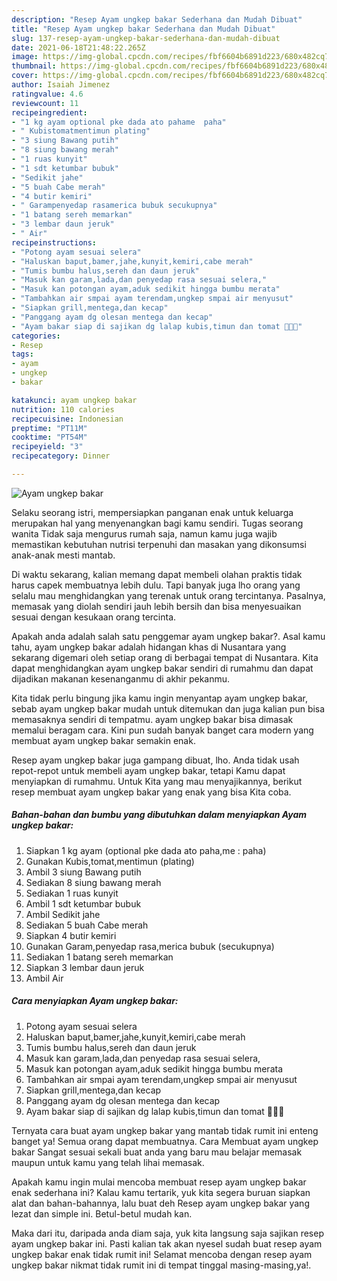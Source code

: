 ```yaml
---
description: "Resep Ayam ungkep bakar Sederhana dan Mudah Dibuat"
title: "Resep Ayam ungkep bakar Sederhana dan Mudah Dibuat"
slug: 137-resep-ayam-ungkep-bakar-sederhana-dan-mudah-dibuat
date: 2021-06-18T21:48:22.265Z
image: https://img-global.cpcdn.com/recipes/fbf6604b6891d223/680x482cq70/ayam-ungkep-bakar-foto-resep-utama.jpg
thumbnail: https://img-global.cpcdn.com/recipes/fbf6604b6891d223/680x482cq70/ayam-ungkep-bakar-foto-resep-utama.jpg
cover: https://img-global.cpcdn.com/recipes/fbf6604b6891d223/680x482cq70/ayam-ungkep-bakar-foto-resep-utama.jpg
author: Isaiah Jimenez
ratingvalue: 4.6
reviewcount: 11
recipeingredient:
- "1 kg ayam optional pke dada ato pahame  paha"
- " Kubistomatmentimun plating"
- "3 siung Bawang putih"
- "8 siung bawang merah"
- "1 ruas kunyit"
- "1 sdt ketumbar bubuk"
- "Sedikit jahe"
- "5 buah Cabe merah"
- "4 butir kemiri"
- " Garampenyedap rasamerica bubuk secukupnya"
- "1 batang sereh memarkan"
- "3 lembar daun jeruk"
- " Air"
recipeinstructions:
- "Potong ayam sesuai selera"
- "Haluskan baput,bamer,jahe,kunyit,kemiri,cabe merah"
- "Tumis bumbu halus,sereh dan daun jeruk"
- "Masuk kan garam,lada,dan penyedap rasa sesuai selera,"
- "Masuk kan potongan ayam,aduk sedikit hingga bumbu merata"
- "Tambahkan air smpai ayam terendam,ungkep smpai air menyusut"
- "Siapkan grill,mentega,dan kecap"
- "Panggang ayam dg olesan mentega dan kecap"
- "Ayam bakar siap di sajikan dg lalap kubis,timun dan tomat 🥰🥰🥰"
categories:
- Resep
tags:
- ayam
- ungkep
- bakar

katakunci: ayam ungkep bakar 
nutrition: 110 calories
recipecuisine: Indonesian
preptime: "PT11M"
cooktime: "PT54M"
recipeyield: "3"
recipecategory: Dinner

---
```



![Ayam ungkep bakar](https://img-global.cpcdn.com/recipes/fbf6604b6891d223/680x482cq70/ayam-ungkep-bakar-foto-resep-utama.jpg)

Selaku seorang istri, mempersiapkan panganan enak untuk keluarga merupakan hal yang menyenangkan bagi kamu sendiri. Tugas seorang  wanita Tidak saja mengurus rumah saja, namun kamu juga wajib memastikan kebutuhan nutrisi terpenuhi dan masakan yang dikonsumsi anak-anak mesti mantab.

Di waktu  sekarang, kalian memang dapat membeli olahan praktis tidak harus capek membuatnya lebih dulu. Tapi banyak juga lho orang yang selalu mau menghidangkan yang terenak untuk orang tercintanya. Pasalnya, memasak yang diolah sendiri jauh lebih bersih dan bisa menyesuaikan sesuai dengan kesukaan orang tercinta. 



Apakah anda adalah salah satu penggemar ayam ungkep bakar?. Asal kamu tahu, ayam ungkep bakar adalah hidangan khas di Nusantara yang sekarang digemari oleh setiap orang di berbagai tempat di Nusantara. Kita dapat menghidangkan ayam ungkep bakar sendiri di rumahmu dan dapat dijadikan makanan kesenanganmu di akhir pekanmu.

Kita tidak perlu bingung jika kamu ingin menyantap ayam ungkep bakar, sebab ayam ungkep bakar mudah untuk ditemukan dan juga kalian pun bisa memasaknya sendiri di tempatmu. ayam ungkep bakar bisa dimasak memalui beragam cara. Kini pun sudah banyak banget cara modern yang membuat ayam ungkep bakar semakin enak.

Resep ayam ungkep bakar juga gampang dibuat, lho. Anda tidak usah repot-repot untuk membeli ayam ungkep bakar, tetapi Kamu dapat menyiapkan di rumahmu. Untuk Kita yang mau menyajikannya, berikut resep membuat ayam ungkep bakar yang enak yang bisa Kita coba.

<!--inarticleads1-->

##### Bahan-bahan dan bumbu yang dibutuhkan dalam menyiapkan Ayam ungkep bakar:

1. Siapkan 1 kg ayam (optional pke dada ato paha,me : paha)
1. Gunakan  Kubis,tomat,mentimun (plating)
1. Ambil 3 siung Bawang putih
1. Sediakan 8 siung bawang merah
1. Sediakan 1 ruas kunyit
1. Ambil 1 sdt ketumbar bubuk
1. Ambil Sedikit jahe
1. Sediakan 5 buah Cabe merah
1. Siapkan 4 butir kemiri
1. Gunakan  Garam,penyedap rasa,merica bubuk (secukupnya)
1. Sediakan 1 batang sereh memarkan
1. Siapkan 3 lembar daun jeruk
1. Ambil  Air




<!--inarticleads2-->

##### Cara menyiapkan Ayam ungkep bakar:

1. Potong ayam sesuai selera
1. Haluskan baput,bamer,jahe,kunyit,kemiri,cabe merah
1. Tumis bumbu halus,sereh dan daun jeruk
1. Masuk kan garam,lada,dan penyedap rasa sesuai selera,
1. Masuk kan potongan ayam,aduk sedikit hingga bumbu merata
1. Tambahkan air smpai ayam terendam,ungkep smpai air menyusut
1. Siapkan grill,mentega,dan kecap
1. Panggang ayam dg olesan mentega dan kecap
1. Ayam bakar siap di sajikan dg lalap kubis,timun dan tomat 🥰🥰🥰




Ternyata cara buat ayam ungkep bakar yang mantab tidak rumit ini enteng banget ya! Semua orang dapat membuatnya. Cara Membuat ayam ungkep bakar Sangat sesuai sekali buat anda yang baru mau belajar memasak maupun untuk kamu yang telah lihai memasak.

Apakah kamu ingin mulai mencoba membuat resep ayam ungkep bakar enak sederhana ini? Kalau kamu tertarik, yuk kita segera buruan siapkan alat dan bahan-bahannya, lalu buat deh Resep ayam ungkep bakar yang lezat dan simple ini. Betul-betul mudah kan. 

Maka dari itu, daripada anda diam saja, yuk kita langsung saja sajikan resep ayam ungkep bakar ini. Pasti kalian tak akan nyesel sudah buat resep ayam ungkep bakar enak tidak rumit ini! Selamat mencoba dengan resep ayam ungkep bakar nikmat tidak rumit ini di tempat tinggal masing-masing,ya!.

